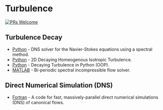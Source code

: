 # Turbulence

[![PRs Welcome](https://img.shields.io/badge/PRs-welcome-brightgreen.svg?style=flat-square)](http://makeapullrequest.com)



## Turbulence Decay
* [Python](https://github.com/danielhalvorsen/Project_Turbulence_Modelling) - DNS solver for the Navier-Stokes equations using a spectral method.
* [Python](https://github.com/sayin/Pyhton_LES_solver_2D_decaying_trubulence) - 2D Decaying Homeogenous Isotropic Turbulence.
* [Python](https://github.com/marinlauber/2D-Turbulence-Python) - Decaying Turbulence in Python (OOP).
* [MATLAB](http://www.seas.ucla.edu/fluidflow/codes.html) - Bi-periodic spectral incompressible flow solver.

## Direct Numerical Simulation (DNS)
* [Fortran](https://github.com/p-costa/CaNS) - A code for fast, massively-parallel direct numerical simulations (DNS) of canonical flows.




